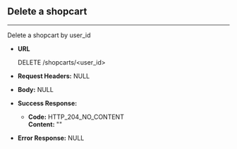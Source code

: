 
## Delete a shopcart
----
  Delete a shopcart by user_id

* **URL**
    
    DELETE /shopcarts/<user_id>

* **Request Headers:**
NULL
* **Body:**
NULL
 
* **Success Response:**

  * **Code:** HTTP_204_NO_CONTENT <br />
    **Content:** 
    ""

* **Error Response:**
NULL
